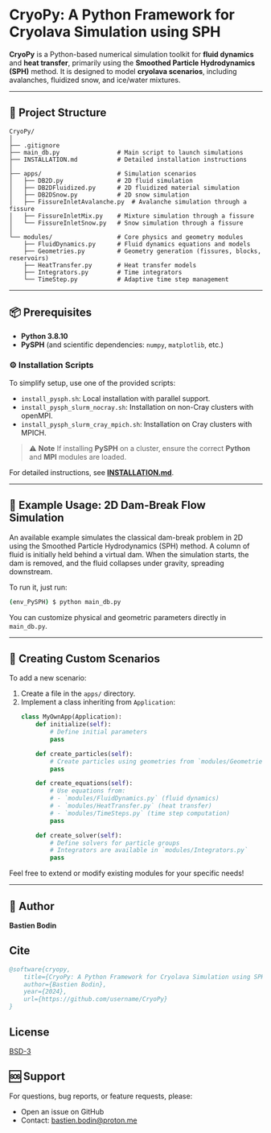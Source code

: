 # CryoPy: A Python Framework for Cryolava Simulation using SPH

**CryoPy** is a Python-based numerical simulation toolkit for **fluid dynamics** and **heat transfer**, primarily using the **Smoothed Particle Hydrodynamics (SPH)** method. It is designed to model **cryolava scenarios**, including avalanches, fluidized snow, and ice/water mixtures.

---

## 📂 Project Structure

```text
CryoPy/
│
├── .gitignore
├── main_db.py                # Main script to launch simulations
├── INSTALLATION.md           # Detailed installation instructions
│
├── apps/                     # Simulation scenarios
│   ├── DB2D.py               # 2D fluid simulation
│   ├── DB2DFluidized.py      # 2D fluidized material simulation
│   ├── DB2DSnow.py           # 2D snow simulation
│   ├── FissureInletAvalanche.py  # Avalanche simulation through a fissure
│   ├── FissureInletMix.py    # Mixture simulation through a fissure
│   └── FissureInletSnow.py   # Snow simulation through a fissure
│
└── modules/                  # Core physics and geometry modules
    ├── FluidDynamics.py      # Fluid dynamics equations and models
    ├── Geometries.py         # Geometry generation (fissures, blocks, reservoirs)
    ├── HeatTransfer.py       # Heat transfer models
    ├── Integrators.py        # Time integrators
    └── TimeStep.py           # Adaptive time step management
```

---

## 📦 Prerequisites

- **Python 3.8.10**
- **PySPH** (and scientific dependencies: `numpy`, `matplotlib`, etc.)

### ⚙️ Installation Scripts
To simplify setup, use one of the provided scripts:
- `install_pysph.sh`: Local installation with parallel support.
- `install_pysph_slurm_nocray.sh`: Installation on non-Cray clusters with openMPI.
- `install_pysph_slurm_cray_mpich.sh`: Installation on Cray clusters with MPICH.

> ⚠️ **Note**
> If installing **PySPH** on a cluster, ensure the correct **Python** and **MPI** modules are loaded.

For detailed instructions, see **[INSTALLATION.md](./INSTALLATION.md)**.

---

## 🌊 Example Usage: 2D Dam-Break Flow Simulation
An available example simulates the classical dam-break problem in 2D using the Smoothed Particle Hydrodynamics (SPH) method. A column of fluid is initially held behind a virtual dam. When the simulation starts, the dam is removed, and the fluid collapses under gravity, spreading downstream.

To run it, just run:
```bash
(env_PySPH) $ python main_db.py
```
You can customize physical and geometric parameters directly in `main_db.py`.

---

## 🔧 Creating Custom Scenarios

To add a new scenario:
1. Create a file in the `apps/` directory.
2. Implement a class inheriting from `Application`:
   ```python
   class MyOwnApp(Application):
       def initialize(self):
           # Define initial parameters
           pass

       def create_particles(self):
           # Create particles using geometries from `modules/Geometries.py`
           pass

       def create_equations(self):
           # Use equations from:
           # - `modules/FluidDynamics.py` (fluid dynamics)
           # - `modules/HeatTransfer.py` (heat transfer)
           # - `modules/TimeSteps.py` (time step computation)
           pass

       def create_solver(self):
           # Define solvers for particle groups
           # Integrators are available in `modules/Integrators.py`
           pass
   ```
Feel free to extend or modify existing modules for your specific needs!

---

## 📝 Author
**Bastien Bodin**

## Cite
```bibtex
@software{cryopy,
    title={CryoPy: A Python Framework for Cryolava Simulation using SPH},
    author={Bastien Bodin},
    year={2024},
    url={https://github.com/username/CryoPy}
}
```

## License
[BSD-3](./LICENSE.txt)

## 🆘 Support
For questions, bug reports, or feature requests, please:
- Open an issue on GitHub
- Contact: [bastien.bodin@proton.me](mailto:bastien.bodin@proton.me)